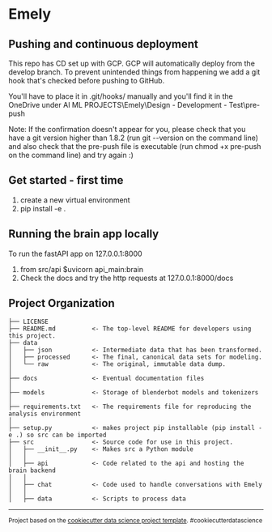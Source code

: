 Emely
==============================

## Pushing and continuous deployment

This repo has CD set up with GCP. GCP will automatically deploy from the develop branch.
To prevent unintended things from happening we add a git hook that's checked before pushing to GitHub.

You'll have to place it in .git/hooks/ manually and you'll find it in the OneDrive under AI ML PROJECTS\Emely\Design - Development - Test\pre-push

Note: If the confirmation doesn't appear for you, please check that you have a git version higher than 1.8.2 (run git --version on the command line) and also check that the pre-push file is executable (run chmod +x pre-push on the command line) and try again :)


## Get started - first time
1. create a new virtual environment
2. pip install -e .

## Running the brain app locally
To run the fastAPI app on 127.0.0.1:8000
1. from src/api $uvicorn api_main:brain 
2. Check the docs and try the http requests at 127.0.0.1:8000/docs

Project Organization
------------

    ├── LICENSE
    ├── README.md          <- The top-level README for developers using this project.
    ├── data
    │   ├── json           <- Intermediate data that has been transformed.
    │   ├── processed      <- The final, canonical data sets for modeling.
    │   └── raw            <- The original, immutable data dump.
    │
    ├── docs               <- Eventual documentation files
    │
    ├── models             <- Storage of blenderbot models and tokenizers
    │
    ├── requirements.txt   <- The requirements file for reproducing the analysis environment
    │
    ├── setup.py           <- makes project pip installable (pip install -e .) so src can be imported
    ├── src                <- Source code for use in this project.
    │   ├── __init__.py    <- Makes src a Python module
    │   │
    │   ├── api            <- Code related to the api and hosting the brain backend
    │   │
    │   ├── chat           <- Code used to handle conversations with Emely
    │   │
    │   ├── data           <- Scripts to process data


--------

<p><small>Project based on the <a target="_blank" href="https://drivendata.github.io/cookiecutter-data-science/">cookiecutter data science project template</a>. #cookiecutterdatascience</small></p>
